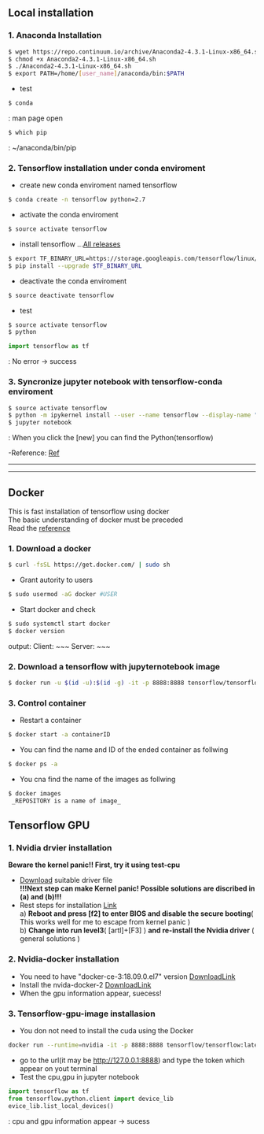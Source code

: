 ## Local installation  
### 1. Anaconda Installation  
  
```bash
$ wget https://repo.continuum.io/archive/Anaconda2-4.3.1-Linux-x86_64.sh  
$ chmod +x Anaconda2-4.3.1-Linux-x86_64.sh  
$ ./Anaconda2-4.3.1-Linux-x86_64.sh  
$ export PATH=/home/[user_name]/anaconda/bin:$PATH
```  
 - test    
```bash
$ conda  
```  
: man page open  
```bash
$ which pip  
```  
: ~/anaconda/bin/pip  

### 2. Tensorflow installation under conda enviroment  

 - create new conda enviroment named tensorflow  
```bash
$ conda create -n tensorflow python=2.7
```  

 - activate the conda enviroment  
```bash
$ source activate tensorflow
```  

 - install tensorflow ...[All releases](https://www.tensorflow.org/install/install_linux#the_url_of_the_tensorflow_python_package)  
``` bash
$ export TF_BINARY_URL=https://storage.googleapis.com/tensorflow/linux/cpu/tensorflow-1.0.1-cp27-none-linux_x86_64.whl  
$ pip install --upgrade $TF_BINARY_URL
```  

 - deactivate the conda enviroment  
```bash
$ source deactivate tensorflow
```  

 - test  
```bash
$ source activate tensorflow
$ python
```  
```python
import tensorflow as tf
```  
: No error -> success  

### 3. Syncronize jupyter notebook with tensorflow-conda enviroment  
```bash
$ source activate tensorflow  
$ python -m ipykernel install --user --name tensorflow --display-name "Python (tensorflow)"
$ jupyter notebook
```  
: When you click the [new] you can find the Python(tensorflow)
  
  
-Reference: [Ref](http://shilan.tistory.com/entry/%ED%85%90%EC%84%9C%ED%94%8C%EB%A1%9C%EC%9A%B0-%EC%84%A4%EC%B9%98%ED%95%98%EA%B8%B0-CentOS-71Python-27Anaconda)  

---
---
  
## Docker  

This is fast installation of tensorflow using docker  
The basic understanding of docker must be preceded  
Read the [reference](https://subicura.com/2017/01/19/docker-guide-for-beginners-1.html)  
### 1. Download a docker  

```bash
$ curl -fsSL https://get.docker.com/ | sudo sh
```  
 - Grant autority to users
```bash
$ sudo usermod -aG docker #USER
```  
 - Start docker and check
```bash
$ sudo systemctl start docker
$ docker version
```  
output: Client: ~~~ Server: ~~~  

### 2. Download a tensorflow with jupyternotebook image  

```bash
$ docker run -u $(id -u):$(id -g) -it -p 8888:8888 tensorflow/tensorflow:nightly-py3-jupyter
```  
  

### 3. Control container  
 - Restart a container
```bash
$ docker start -a containerID
```  
 - You can find the name and ID of the ended container as follwing
```bash
$ docker ps -a
```  
- You cna find the name of the images as follwing
```bash
$ docker images
 _REPOSITORY is a name of image_
```  

## Tensorflow GPU  
### 1. Nvidia drvier installation  
__Beware the kernel panic!! First, try it using test-cpu__  
 - [Download](https://www.nvidia.com/Download/index.aspx?lang=en-us ) suitable driver file  
 __!!!Next step can make Kernel panic! Possible solutions are discribed in (a) and (b)!!!__  
 - Rest steps for installation [Link](http://linux.systemv.pe.kr/nvidia-driver-%EC%84%A4%EC%B9%98%ED%95%98%EA%B8%B0/
)  
 a) __Reboot and press [f2] to enter BIOS and disable the secure booting__( This works well for me to escape from kernel panic )  
 b) __Change into run level3__( [artl]+[F3] ) __and re-install the Nvidia driver__ ( general solutions )  

### 2. Nvidia-docker installation  
 
 - You need to have "docker-ce-3:18.09.0.el7" version  [DownloadLink](https://docs.docker.com/install/linux/docker-ce/centos/
)
 - Install the nvida-docker-2 [DownloadLink](https://github.com/nvidia/nvidia-docker/wiki/Installation-(version-2.0))
 - When the gpu information appear, suecess!

### 3. Tensorflow-gpu-image installasion
 - You don not need to install the cuda using the Docker
```bash
docker run --runtime=nvidia -it -p 8888:8888 tensorflow/tensorflow:latest-gpu
```  
 - go to the url(it may be http://127.0.0.1:8888) and type the token which appear on yout terminal
 - Test the cpu,gpu in jupyter notebook
```python
import tensorflow as tf
from tensorflow.python.client import device_lib
evice_lib.list_local_devices()
```  
: cpu and gpu information appear -> sucess 

